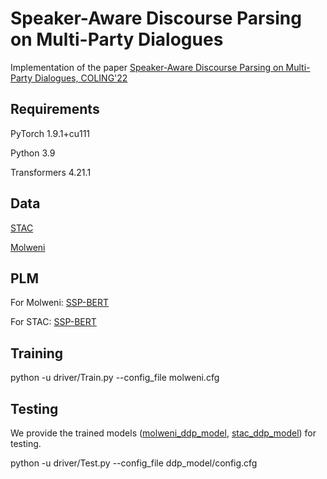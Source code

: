 # Speaker-Aware Discourse Parsing on Multi-Party Dialogues

Implementation of the paper [Speaker-Aware Discourse Parsing on Multi-Party Dialogues,  COLING'22](https://aclanthology.org/2022.coling-1.477.pdf)

## Requirements

PyTorch 1.9.1+cu111

Python 3.9

Transformers 4.21.1



## Data

[STAC](https://www.irit.fr/STAC/corpus.html)

[Molweni](https://github.com/HIT-SCIR/Molweni)



## PLM

For Molweni:
[SSP-BERT](
    https://drive.google.com/file/d/1NKojZxGXfIBKULuCrBHDwW1pBXVxG3iS/view?usp=sharing
)

For STAC:
[SSP-BERT](
https://drive.google.com/file/d/1aXo2N1ENHlfYOwsl-T6PZ-u8xr5kFsJm/view?usp=sharing
)


## Training 

python -u driver/Train.py  --config_file molweni.cfg


## Testing 

We provide the trained models ([molweni_ddp_model](https://drive.google.com/file/d/12bRHaZogtoExzvXeMElqO-ag-bIfddGh/view?usp=sharing), [stac_ddp_model](https://drive.google.com/file/d/17GALf2EdDhnJaXinhMYUYqlPaDSRkPtj/view?usp=sharing)) for testing.

python -u driver/Test.py  --config_file ddp_model/config.cfg